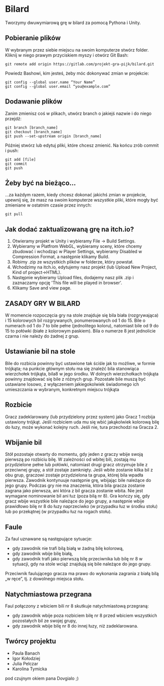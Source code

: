 # Bilard

Tworzymy dwuwymiarową grę w bilard za pomocą Pythona i Unity. 

## Pobieranie plików

W wybranym przez siebie miejscu na swoim komputerze stwórz folder. Kliknij w niego prawym przyciskiem myszy i otwórz Git Bash:

```git bash
git remote add origin https://gitlab.com/projekt-gra-pijk/bilard.git
```
Powiedz Bashowi, kim jesteś, żeby móc dokonywać zmian w projekcie:

```git bash
git config --global user.name “Your Name”
git config --global user.email “you@example.com”
```

## Dodawanie plików

Zanim zmienisz coś w plikach, utwórz branch o jakiejś nazwie i do niego przejdź:

```git bash
git branch [branch_name]
git checkout [branch_name]
git push --set-upstream origin [branch_name]
```
Później stwórz lub edytuj pliki, które chcesz zmienić. Na końcu zrób commit i push:
```git bash
git add [file]
git commit
git push
```

## Żeby być na bieżąco...

...za każdym razem, kiedy chcesz dokonać jakichś zmian w projekcie, upewnij się, że masz na swoim komputerze wszystkie pliki, które mogły być zmieniane w ostatnim czasie przez innych:

```git bash
git pull
```
## Jak dodać zaktualizowaną grę na itch.io?

1. Otwieramy projekt w Unity i wybieramy File -> Build Settings.
2. Wybieramy w Platfrom WebGL, wybieramy sceny, które chcemy zbudować i wchodząc w Player Settings, wybieramy Disabled w Compression Format, a następnie klikamy Build.
3. Robimy .zip ze wszystkich plików w folderze, który powstał. 
4. Wchodzimy na itch.io, edytujemy nasz projekt (lub Upload New Project, Kind of project->HTML).
5. Następnie wybieramy Upload files, dodajemy nasz plik .zip i zaznaczamy opcję 'This file will be played in browser'. 
6. Klikamy Save and view page.

## ZASADY GRY W BILARD

W momencie rozpoczęcia gry na stole znajduje się bila biała (rozgrywająca) i 15 kolorowych bil rozgrywanych, ponumerowanych od 1 do 15. Bile o numerach od 1 do 7 to bile pełne (jednolitego koloru), natomiast bile od 9 do 15 to połówki (białe z kolorowym paskiem). Bila o numerze 8 jest jednolicie czarna i nie należy do żadnej z grup.

## Ustawianie bil na stole

Bile do rozbicia powinny być ustawione tak ściśle jak to możliwe, w formie trójkąta; na punkcie głównym stołu ma się znaleźć bila stanowiąca wierzchołek trójkąta, bila8 w jego środku. W dolnych wierzchołkach trójkąta powinny znajdować się bile z różnych grup. Pozostałe bile muszą być ustawiane losowo, z wyłączeniem jakiegokolwiek świadomego ich umieszczania w wybranym, konkretnym miejscu trójkąta

## Rozbicie

Gracz zadeklarowany (lub przydzielony przez system) jako Gracz 1 rozbija ustawiony trójkąt. Jeśli rozbiciem uda mu się wbić jakąkolwiek kolorową bilę do łuzy, może wykonać kolejny ruch. Jeśli nie, tura przechodzi na Gracza 2.

## Wbijanie bil

Stół pozostaje otwarty do momentu, gdy jeden z graczy wbije swoją pierwszą po rozbiciu bilę. W zależności od wbitej bili, zostają mu przydzielone pełne lub połówki, natomiast drugi gracz otrzymuje bile z przeciwnej grupy, a stół zostaje zamknięty. Jeśli wbite zostanie kilka bil z obu grup, graczowi zostaje przydzielona ta grupa, której bila wpadła pierwsza. Zawodnik kontynuuje następnie grę, wbijając bile należące do jego grupy.
Podczas gry nie ma znaczenia, która bila gracza zostanie zagrana jako pierwsza, ani która z bil gracza zostanie wbita. Nie jest wymagane nominowanie bil ani łuz (poza bilą nr 8).
Gra kończy się, gdy gracz wbije wszystkie bile należące do jego grupy, a następnie wbije prawidłowo bilę nr 8 do łuzy naprzeciwko (w przypadku łuz w środku stołu) lub po przekątnej (w przypadku łuz na rogach stołu).

## Faule

Za faul uznawane są następujące sytuacje:
* gdy zawodnik nie trafi bilą białą w żadną bilę kolorową,
* gdy zawodnik wbije bilę białą,
* gdy zawodnik trafi jako pierwszą bilę przeciwnika lub bilę nr 8 w sytuacji, gdy na stole wciąż znajdują się bile należące do jego grupy.

Przeciwnik faulującego gracza ma prawo do wykonania zagrania z białą bilą „w ręce”, tj. z dowolnego miejsca stołu.

## Natychmiastowa przegrana

Faul połączony z wbiciem bili nr 8 skutkuje natychmiastową przegraną:
* gdy zawodnik wbije poza rozbiciem bilę nr 8 przed wbiciem wszystkich pozostałych bil ze swojej grupy,
* gdy zawodnik wbije bilę nr 8 do innej łuzy, niż zadeklarowana.

 
## Twórcy projektu

* Paula Banach
* Igor Kołodziej
* Julia Pelczar
* Karolina Tymicka

pod czujnym okiem pana Dovgialo ;)

